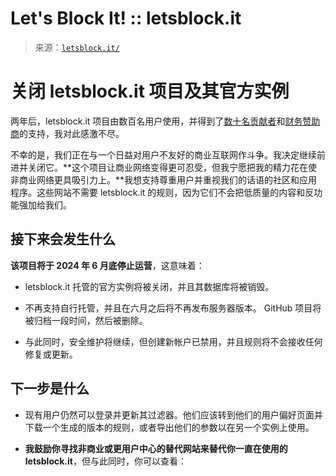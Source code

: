 <!--yml

分类：未分类

日期：2024 年 5 月 27 日 14:40:47

-->

# Let's Block It! :: letsblock.it

> 来源：[`letsblock.it/`](https://letsblock.it/)

<main id="main" class="container pb-4 pt-4 pt-md-5">

# 关闭 letsblock.it 项目及其官方实例

两年后，letsblock.it 项目由数百名用户使用，并得到了[数十名贡献者](https://github.com/letsblockit/letsblockit/?tab=readme-ov-file#thanks-to-our-contributors)和[财务赞助商](https://opencollective.com/letsblockit#section-contributors)的支持，我对此感激不尽。

不幸的是，我们正在与一个日益对用户不友好的商业互联网作斗争。我决定继续前进并关闭它。**这个项目让商业网络变得更可忍受，但我宁愿把我的精力花在使非商业网络更具吸引力上。**我想支持尊重用户并重视我们的话语的社区和应用程序。这些网站不需要 letsblock.it 的规则，因为它们不会把低质量的内容和反功能强加给我们。

## 接下来会发生什么

**该项目将于 2024 年 6 月底停止运营**，这意味着：

+   letsblock.it 托管的官方实例将被关闭，并且其数据库将被销毁。

+   不再支持自行托管，并且在六月之后将不再发布服务器版本。 GitHub 项目将被归档一段时间，然后被删除。

+   与此同时，安全维护将继续，但创建新帐户已禁用，并且规则将不会接收任何修复或更新。

## 下一步是什么

+   现有用户仍然可以登录并更新其过滤器。他们应该转到他们的用户偏好页面并下载一个生成的版本的规则，或者导出他们的参数以在另一个实例上使用。

+   **我鼓励你寻找非商业或更用户中心的替代网站来替代你一直在使用的 letsblock.it**，但与此同时，你可以查看：

</main>
